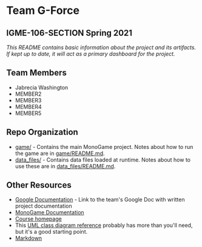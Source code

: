 # Team **G-Force**
## IGME-106-SECTION Spring 2021

_This README contains basic information about the project and its artifacts. If kept up to date, it will act as a primary dashboard for the project._

## Team Members
- Jabrecia Washington
- MEMBER2
- MEMBER3
- MEMBER4
- MEMBER5

## Repo Organization
- [game/](game/) - Contains the main MonoGame project. Notes about how to run the game are in [game/README.md](game/README.md).
- [data_files/](data_files/) - Contains data files loaded at runtime. Notes about how to use these are in [data_files/README.md](data_files/README.md).

## Other Resources
- [Google Documentation](TBD) - Link to the team's Google Doc with written project documentation
- [MonoGame Documentation](http://www.monogame.net/documentation/?page=main)
- [Course homepage](https://esmesh.github.io/RIT-IGME-106/)
- This [UML class diagram reference](https://www.uml-diagrams.org/class-reference.html) probably has more than you'll need, but it's a good starting point.
- [Markdown](https://docs.gitlab.com/ee/user/markdown.html)
